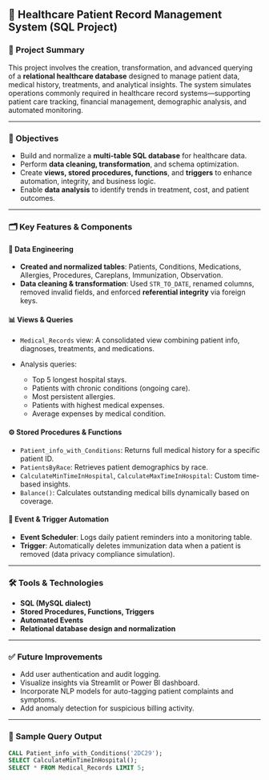 

## 🏥 Healthcare Patient Record Management System (SQL Project)

### 📌 Project Summary

This project involves the creation, transformation, and advanced querying of a **relational healthcare database** designed to manage patient data, medical history, treatments, and analytical insights. The system simulates operations commonly required in healthcare record systems—supporting patient care tracking, financial management, demographic analysis, and automated monitoring.

---

### 🎯 Objectives

* Build and normalize a **multi-table SQL database** for healthcare data.
* Perform **data cleaning, transformation**, and schema optimization.
* Create **views, stored procedures, functions**, and **triggers** to enhance automation, integrity, and business logic.
* Enable **data analysis** to identify trends in treatment, cost, and patient outcomes.

---

### 🗂️ Key Features & Components

#### 🔧 Data Engineering

* **Created and normalized tables**: Patients, Conditions, Medications, Allergies, Procedures, Careplans, Immunization, Observation.
* **Data cleaning & transformation**: Used `STR_TO_DATE`, renamed columns, removed invalid fields, and enforced **referential integrity** via foreign keys.

#### 📊 Views & Queries

* `Medical_Records` view: A consolidated view combining patient info, diagnoses, treatments, and medications.
* Analysis queries:

  * Top 5 longest hospital stays.
  * Patients with chronic conditions (ongoing care).
  * Most persistent allergies.
  * Patients with highest medical expenses.
  * Average expenses by medical condition.

#### ⚙️ Stored Procedures & Functions

* `Patient_info_with_Conditions`: Returns full medical history for a specific patient ID.
* `PatientsByRace`: Retrieves patient demographics by race.
* `CalculateMinTimeInHospital`, `CalculateMaxTimeInHospital`: Custom time-based insights.
* `Balance()`: Calculates outstanding medical bills dynamically based on coverage.

#### 🧠 Event & Trigger Automation

* **Event Scheduler**: Logs daily patient reminders into a monitoring table.
* **Trigger**: Automatically deletes immunization data when a patient is removed (data privacy compliance simulation).

---

### 🛠️ Tools & Technologies

* **SQL (MySQL dialect)**
* **Stored Procedures, Functions, Triggers**
* **Automated Events**
* **Relational database design and normalization**

---

### ✅ Future Improvements

* Add user authentication and audit logging.
* Visualize insights via Streamlit or Power BI dashboard.
* Incorporate NLP models for auto-tagging patient complaints and symptoms.
* Add anomaly detection for suspicious billing activity.

---

### 📁 Sample Query Output

```sql
CALL Patient_info_with_Conditions('2DC29');
SELECT CalculateMinTimeInHospital();
SELECT * FROM Medical_Records LIMIT 5;
```


